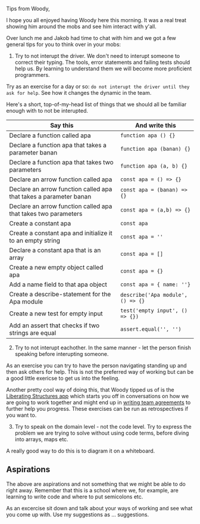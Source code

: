 Tips from Woody,

I hope you all enjoyed having Woody here this morning. It was a real treat showing him around the mobs and see him interact with y'all.

Over lunch me and Jakob had time to chat with him and we got a few general tips for you to think over in your mobs:

1) Try to not interupt the driver. We don't need to interupt someone to correct their typing. The tools, error statements and failing tests should help us. By learning to understand them we will become more proficient programmers.


Try as an exercise for a day or so: `do not interupt the driver until they ask for help`. See how it changes the dynamic in the team.

Here's a short, top-of-my-head list of things that we should all be familiar enough with to not be interupted.

| Say this                                                     | And write this                    |
| ------------------------------------------------------------ | --------------------------------- |
| Declare a function called apa                                | `function apa () {}`              |
| Declare a function apa that takes a parameter banan          | `function apa (banan) {}`         |
| Declare a function apa that takes two parameters             | `function apa (a, b) {}`          |
| Declare an arrow function called apa                         | `const apa = () => {}`            |
| Declare an arrow function called apa that takes a parameter banan | `const apa = (banan) => {}`       |
| Declare an arrow function called apa that takes two parameters | `const apa = (a,b) => {}`         |
| Create a constant apa                                        | `const apa`                       |
| Create a constant apa and initialize it to an empty string   | `const apa = ''`                  |
| Declare a constant apa that is an array                      | `const apa = []`                  |
| Create a new empty object called apa                         | `const apa = {}`                  |
| Add a name field to that apa object                          | `const apa = { name: ''}`         |
| Create a describe-statement for the Apa module               | `describe('Apa module', () => {}` |
| Create a new test for empty input                            | `test('empty input', () => {})`   |
| Add an assert that checks if two strings are equal           | `assert.equal('', '')`            |

2) Try to not interupt eachother. In the same manner - let the person finish speaking before interupting someone.

As an exercise you can try to have the person navigating standing up and then ask others for help. This is not the preferred way of working but can be a good little exericse to get us into the feeling.

Another pretty cool way of doing this, that Woody tipped us of is the [Liberating Structures app](http://www.liberatingstructures.com/) which starts you off in conversations on how we are going to work together and might end up in [writing team agreements](https://medium.com/tech-travelstart/an-exercise-for-creating-a-team-working-agreement-8672c0bf862c) to further help you progress. These exercises can be run as retrospectives if you want to.

3) Try to speak on the domain level - not the code level. Try to express the problem we are trying to solve without using code terms, before diving into arrays, maps etc.

A really good way to do this is to diagram it on a whiteboard.

## Aspirations

The above are aspirations and not something that we might be able to do right away. Remember that this is a school where we, for example, are learning to write code and where to put semicolons etc.

As an excercise sit down and talk about your ways of working and see what you come up with. Use my suggestions as ... suggestions.
